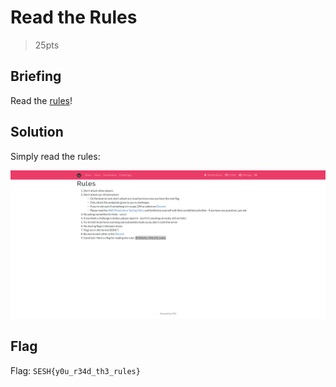 # Read the Rules
> 25pts

## Briefing
Read the [rules](https://ctf.shefesh.com/rules)!

## Solution
Simply read the rules:

![Rules.png](Rules.png)

## Flag
Flag: `SESH{y0u_r34d_th3_rules}`
